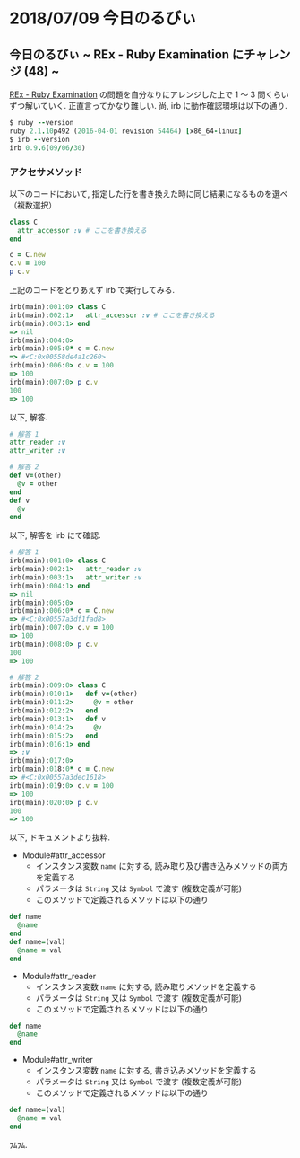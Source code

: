 # 2018/07/09 今日のるびぃ

## 今日のるびぃ ~ REx - Ruby Examination にチャレンジ (48) ~

[REx - Ruby Examination](https://rex.libertyfish.co.jp/) の問題を自分なりにアレンジした上で 1 〜 3 問くらいずつ解いていく. 正直言ってかなり難しい. 尚, irb に動作確認環境は以下の通り.

```ruby
$ ruby --version
ruby 2.1.10p492 (2016-04-01 revision 54464) [x86_64-linux]
$ irb --version
irb 0.9.6(09/06/30)
```

### アクセサメソッド

以下のコードにおいて, 指定した行を書き換えた時に同じ結果になるものを選べ（複数選択）

```ruby
class C
  attr_accessor :v # ここを書き換える
end

c = C.new
c.v = 100
p c.v
```

上記のコードをとりあえず irb で実行してみる.

```ruby
irb(main):001:0> class C
irb(main):002:1>   attr_accessor :v # ここを書き換える
irb(main):003:1> end
=> nil
irb(main):004:0> 
irb(main):005:0* c = C.new
=> #<C:0x00558de4a1c260>
irb(main):006:0> c.v = 100
=> 100
irb(main):007:0> p c.v
100
=> 100
```

以下, 解答.

```ruby
# 解答 1
attr_reader :v
attr_writer :v

# 解答 2
def v=(other)
  @v = other
end
def v
  @v
end
```

以下, 解答を irb にて確認.

```ruby
# 解答 1
irb(main):001:0> class C
irb(main):002:1>   attr_reader :v
irb(main):003:1>   attr_writer :v
irb(main):004:1> end
=> nil
irb(main):005:0> 
irb(main):006:0* c = C.new
=> #<C:0x00557a3df1fad8>
irb(main):007:0> c.v = 100
=> 100
irb(main):008:0> p c.v
100
=> 100

# 解答 2
irb(main):009:0> class C
irb(main):010:1>   def v=(other)
irb(main):011:2>     @v = other
irb(main):012:2>   end
irb(main):013:1>   def v
irb(main):014:2>     @v
irb(main):015:2>   end
irb(main):016:1> end
=> :v
irb(main):017:0> 
irb(main):018:0* c = C.new
=> #<C:0x00557a3dec1618>
irb(main):019:0> c.v = 100
=> 100
irb(main):020:0> p c.v
100
=> 100
```

以下, ドキュメントより抜粋.

* Module#attr_accessor
    * インスタンス変数 `name` に対する, 読み取り及び書き込みメソッドの両方を定義する
    * パラメータは `String` 又は `Symbol` で渡す (複数定義が可能)
    * このメソッドで定義されるメソッドは以下の通り

```ruby
def name
  @name
end
def name=(val)
  @name = val
end
```

* Module#attr_reader
    * インスタンス変数 `name` に対する, 読み取りメソッドを定義する
    * パラメータは `String` 又は `Symbol` で渡す (複数定義が可能)
    * このメソッドで定義されるメソッドは以下の通り

```ruby
def name
  @name
end
```

* Module#attr_writer
    * インスタンス変数 `name` に対する, 書き込みメソッドを定義する
    * パラメータは `String` 又は `Symbol` で渡す (複数定義が可能)
    * このメソッドで定義されるメソッドは以下の通り

```ruby
def name=(val)
  @name = val
end
```

ﾌﾑﾌﾑ.

